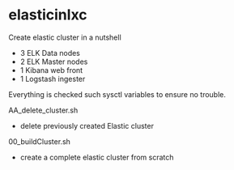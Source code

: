 # elasticinlxc
Create elastic cluster in a nutshell
- 3 ELK Data nodes
- 2 ELK Master nodes
- 1 Kibana web front
- 1 Logstash ingester

Everything is checked such sysctl variables to ensure no trouble.

AA_delete_cluster.sh
- delete previously created Elastic cluster

00_buildCluster.sh
- create a complete elastic cluster from scratch
